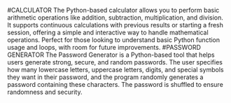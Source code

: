 #CALCULATOR
The Python-based calculator allows you to perform basic arithmetic operations like addition, subtraction, multiplication, and division. It supports continuous calculations with previous results or starting a fresh session, offering a simple and interactive way to handle mathematical operations. Perfect for those looking to understand basic Python function usage and loops, with room for future improvements.
#PASSWORD GENERATOR
The Password Generator is a Python-based tool that helps users generate strong, secure, and random passwords. The user specifies how many lowercase letters, uppercase letters, digits, and special symbols they want in their password, and the program randomly generates a password containing these characters. The password is shuffled to ensure randomness and security.
